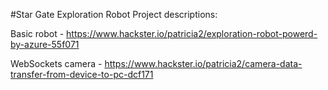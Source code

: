 #Star Gate Exploration Robot
Project descriptions:

Basic robot - https://www.hackster.io/patricia2/exploration-robot-powerd-by-azure-55f071

WebSockets camera - https://www.hackster.io/patricia2/camera-data-transfer-from-device-to-pc-dcf171
